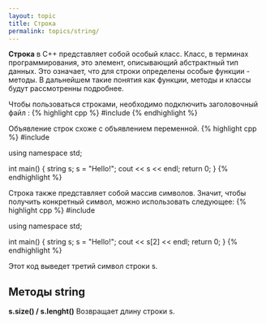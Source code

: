 ```yaml
---
layout: topic
title: Строка
permalink: topics/string/
---
```

**Строка** в C++ представляет собой особый класс. Класс, в терминах программирования, это элемент, описывающий абстрактный тип данных. Это означает, что для строки определены особые функции - методы. В дальнейшем такие понятия как функции, методы и классы будут рассмотренны подробнее.

Чтобы пользоваться строками, необходимо подключить заголовочный файл <string>:
 {% highlight cpp %}
  #include <string>
 {% endhighlight %}

Объявление строк схоже с объявлением переменной.
 {% highlight cpp %}
  #include <string>
  
  using namespace std;
  
  int main()
  {
   string s;
   s = "Hello!";
   cout << s << endl;
   return 0;
  }
 {% endhighlight %}

Строка также представляет собой массив символов. Значит, чтобы получить конкретный символ, можно использовать следующее:
 {% highlight cpp %}
  #include <string>
  
  using namespace std;
  
  int main()
  {
   string s;
   s = "Hello!";
   cout << s[2] << endl;
   return 0;
  }
 {% endhighlight %}
 
 Этот код выведет третий символ строки s.
 
 ## Методы string
 **s.size() / s.lenght()**
 Возвращает длину строки s.

